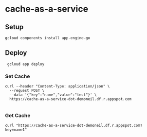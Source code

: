 # cache-as-a-service

## Setup 
``` gcloud components install app-engine-go ```

## Deploy 

``` gcloud app deploy```

### Set Cache

```
curl --header "Content-Type: application/json" \
  --request POST \
  --data '{"key":"name","value":"test"}' \
  https://cache-as-a-service-dot-demoneil.df.r.appspot.com
  
```

### Get Cache 

```
curl "https://cache-as-a-service-dot-demoneil.df.r.appspot.com?key=name1"
```